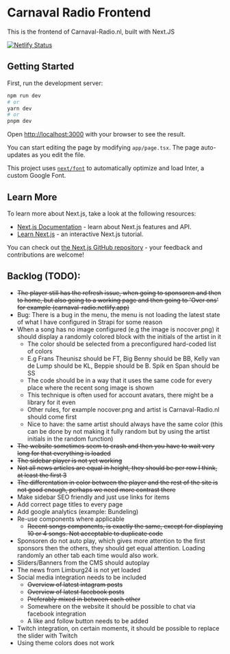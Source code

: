 # Carnaval Radio Frontend

This is the frontend of Carnaval-Radio.nl, built with Next.JS

[![Netlify Status](https://api.netlify.com/api/v1/badges/2ee00722-68c7-4cbf-a9d9-813ae8882cf2/deploy-status)](https://app.netlify.com/sites/carnaval-radio/deploys)

## Getting Started

First, run the development server:

```bash
npm run dev
# or
yarn dev
# or
pnpm dev
```

Open [http://localhost:3000](http://localhost:3000) with your browser to see the result.

You can start editing the page by modifying `app/page.tsx`. The page auto-updates as you edit the file.

This project uses [`next/font`](https://nextjs.org/docs/basic-features/font-optimization) to automatically optimize and load Inter, a custom Google Font.

## Learn More

To learn more about Next.js, take a look at the following resources:

- [Next.js Documentation](https://nextjs.org/docs) - learn about Next.js features and API.
- [Learn Next.js](https://nextjs.org/learn) - an interactive Next.js tutorial.

You can check out [the Next.js GitHub repository](https://github.com/vercel/next.js/) - your feedback and contributions are welcome!

## Backlog (TODO):
- ~~The player still has the refresh issue, when going to sponsoren and then to home, but also going to a working page and then going to 'Over ons' for example (carnaval-radio.netlify.app)~~
- Bug: There is a bug in the menu, the menu is not loading the latest state of what I have configured in Strapi for some reason
- When a song has no image configured (e.g the image is nocover.png) it should display a randomly colored block with the initials of the artist in it
    - The color should be selected from a preconfigured hard-coded list of colors
    - E.g Frans Theunisz should be FT, Big Benny should be BB, Kelly van de Lump should be KL, Beppie should be B. Spik en Span should be SS
    - The code should be in a way that it uses the same code for every place where the recent song image is shown
    - This technique is often used for account avatars, there might be a library for it even
    - Other rules, for example nocover.png and artist is Carnaval-Radio.nl should come first
    - Nice to have: the same artist should always have the same color (this can be done by not making it fully random but by using the artist initials in the random function)
- ~~The website sometimes seem to crash and then you have to wait very long for that everything is loaded~~
- ~~The sidebar player is not yet working~~
- ~~Not all news articles are equal in height, they should be per row I think, at least the first 3~~
- ~~The differentation in color between the player and the rest of the site is not good enough, perhaps we need more contrast there~~
- Make sidebar SEO friendly and just use links for items
- Add correct page titles to every page
- Add google analytics (example: Bundeling)
- Re-use components where applicable
    - ~~Recent songs components, is exactly the same, except for displaying 10 or 4 songs. Not acceptable to duplicate code~~
- Sponsoren do not auto play, which gives more attention to the first sponsors then the others, they should get equal attention. Loading randomly an other tab each time would also work.
- Sliders/Banners from the CMS should autoplay
- The news from Limburg24 is not yet loaded
- Social media integration needs to be included
    - ~~Overview of latest intagram posts~~
    - ~~Overview of latest facebook posts~~
    - ~~Preferably mixed in between each other~~
    - Somewhere on the website it should be possible to chat via facebook integration
    - A like and follow button needs to be added
- Twitch integration, on certain moments, it should be possible to replace the slider with Twitch
- Using theme colors does not work
